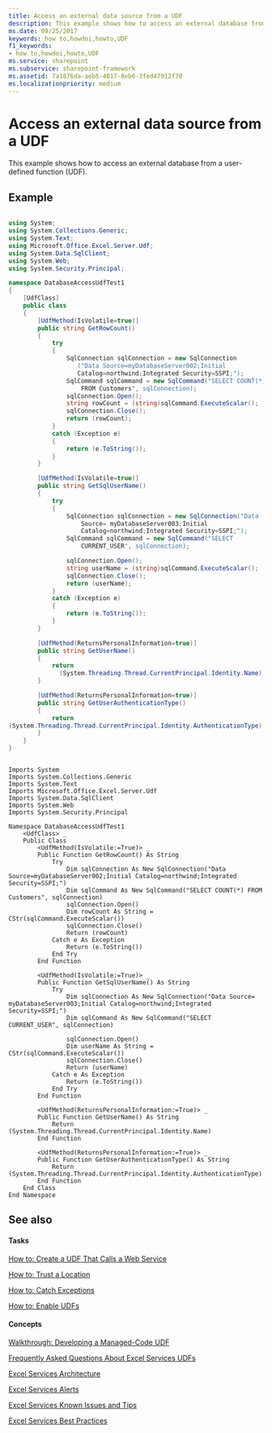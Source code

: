 ```yaml
---
title: Access an external data source from a UDF
description: This example shows how to access an external database from a user-defined function (UDF). 
ms.date: 09/25/2017
keywords: how to,howdoi,howto,UDF
f1_keywords:
- how to,howdoi,howto,UDF
ms.service: sharepoint
ms.subservice: sharepoint-framework
ms.assetid: 7a1876da-aeb5-4017-8eb6-3fed47912f70
ms.localizationpriority: medium
---
```



# Access an external data source from a UDF

This example shows how to access an external database from a user-defined function (UDF). 
  
    
    


## Example


```csharp

using System;
using System.Collections.Generic;
using System.Text;
using Microsoft.Office.Excel.Server.Udf;
using System.Data.SqlClient;
using System.Web;
using System.Security.Principal;

namespace DatabaseAccessUdfTest1
{
    [UdfClass]
    public class
    {
        [UdfMethod(IsVolatile=true)]
        public string GetRowCount()
        {
            try
            {
                SqlConnection sqlConnection = new SqlConnection
                   ("Data Source=myDatabaseServer002;Initial 
                   Catalog=northwind;Integrated Security=SSPI;");
                SqlCommand sqlCommand = new SqlCommand("SELECT COUNT(*) 
                    FROM Customers", sqlConnection);
                sqlConnection.Open();
                string rowCount = (string)sqlCommand.ExecuteScalar();
                sqlConnection.Close();
                return (rowCount);
            }
            catch (Exception e)
            {
                return (e.ToString());
            }
        }

        [UdfMethod(IsVolatile=true)]
        public string GetSqlUserName()
        {
            try
            {
                SqlConnection sqlConnection = new SqlConnection("Data 
                    Source= myDatabaseServer003;Initial 
                    Catalog=northwind;Integrated Security=SSPI;");
                SqlCommand sqlCommand = new SqlCommand("SELECT 
                    CURRENT_USER", sqlConnection);

                sqlConnection.Open();
                string userName = (string)sqlCommand.ExecuteScalar();
                sqlConnection.Close();
                return (userName);
            }
            catch (Exception e)
            {
                return (e.ToString());
            }
        }

        [UdfMethod(ReturnsPersonalInformation=true)]
        public string GetUserName()
        {
            return 
              (System.Threading.Thread.CurrentPrincipal.Identity.Name);
        }

        [UdfMethod(ReturnsPersonalInformation=true)]
        public string GetUserAuthenticationType()
        {
            return 
(System.Threading.Thread.CurrentPrincipal.Identity.AuthenticationType);
        }
    }
}
```


```VB.net

Imports System
Imports System.Collections.Generic
Imports System.Text
Imports Microsoft.Office.Excel.Server.Udf
Imports System.Data.SqlClient
Imports System.Web
Imports System.Security.Principal

Namespace DatabaseAccessUdfTest1
    <UdfClass> _
    Public Class
        <UdfMethod(IsVolatile:=True)> _
        Public Function GetRowCount() As String
            Try
                Dim sqlConnection As New SqlConnection("Data Source=myDatabaseServer002;Initial Catalog=northwind;Integrated Security=SSPI;")
                Dim sqlCommand As New SqlCommand("SELECT COUNT(*) FROM Customers", sqlConnection)
                sqlConnection.Open()
                Dim rowCount As String = CStr(sqlCommand.ExecuteScalar())
                sqlConnection.Close()
                Return (rowCount)
            Catch e As Exception
                Return (e.ToString())
            End Try
        End Function

        <UdfMethod(IsVolatile:=True)> _
        Public Function GetSqlUserName() As String
            Try
                Dim sqlConnection As New SqlConnection("Data Source= myDatabaseServer003;Initial Catalog=northwind;Integrated Security=SSPI;")
                Dim sqlCommand As New SqlCommand("SELECT CURRENT_USER", sqlConnection)

                sqlConnection.Open()
                Dim userName As String = CStr(sqlCommand.ExecuteScalar())
                sqlConnection.Close()
                Return (userName)
            Catch e As Exception
                Return (e.ToString())
            End Try
        End Function

        <UdfMethod(ReturnsPersonalInformation:=True)> _
        Public Function GetUserName() As String
            Return (System.Threading.Thread.CurrentPrincipal.Identity.Name)
        End Function

        <UdfMethod(ReturnsPersonalInformation:=True)> _
        Public Function GetUserAuthenticationType() As String
            Return (System.Threading.Thread.CurrentPrincipal.Identity.AuthenticationType)
        End Function
    End Class
End Namespace
```


## See also


#### Tasks


  
    
    
 [How to: Create a UDF That Calls a Web Service](how-to-create-a-udf-that-calls-a-web-service.md)
  
    
    
 [How to: Trust a Location](how-to-trust-a-location.md)
  
    
    
 [How to: Catch Exceptions](how-to-catch-exceptions.md)
  
    
    
 [How to: Enable UDFs](how-to-enable-udfs.md)
#### Concepts


  
    
    
 [Walkthrough: Developing a Managed-Code UDF](walkthrough-developing-a-managed-code-udf.md)
  
    
    
 [Frequently Asked Questions About Excel Services UDFs](frequently-asked-questions-about-excel-services-udfs.yml)
  
    
    
 [Excel Services Architecture](excel-services-architecture.md)
  
    
    
 [Excel Services Alerts](excel-services-alerts.md)
  
    
    
 [Excel Services Known Issues and Tips](excel-services-known-issues-and-tips.md)
  
    
    
 [Excel Services Best Practices](excel-services-best-practices.md)
